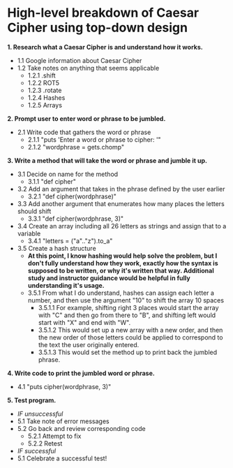 # High-level breakdown of Caesar Cipher using top-down design

**1. Research what a Caesar Cipher is and understand how it works.**
  * 1.1 Google information about Caesar Cipher
  * 1.2 Take notes on anything that seems applicable
    * 1.2.1 .shift
    * 1.2.2 ROT5
    * 1.2.3 .rotate
    * 1.2.4 Hashes
    * 1.2.5 Arrays

**2. Prompt user to enter word or phrase to be jumbled.**
  * 2.1 Write code that gathers the word or phrase
    * 2.1.1 "puts 'Enter a word or phrase to cipher: '"
    * 2.1.2 "wordphrase = gets.chomp"

**3. Write a method that will take the word or phrase and jumble it up.**
  * 3.1 Decide on name for the method
    * 3.1.1 "def cipher"
  * 3.2 Add an argument that takes in the phrase defined by the user earlier
    * 3.2.1 "def cipher(wordphrase)"
  * 3.3 Add another argument that enumerates how many places the letters should shift
    * 3.3.1 "def cipher(wordphrase, 3)"
  * 3.4 Create an array including all 26 letters as strings and assign that to a variable
    * 3.4.1 "letters = ("a".."z").to_a"
  * 3.5 Create a hash structure
    * **At this point, I know hashing would help solve the problem, but I don't fully understand how they work, exactly how the syntax is supposed to be written, or why it's written that way.  Additional study and instructor guidance would be helpful in fully understanding it's usage.**
    * 3.5.1 From what I do understand, hashes can assign each letter a number, and then use the argument "10" to shift the array 10 spaces
      * 3.5.1.1 For example, shifting right 3 places would start the array with "C" and then go from there to "B", and shifting left would start with "X" and end with "W".
      * 3.5.1.2 This would set up a new array with a new order, and then the new order of those letters could be applied to correspond to the text the user originally entered.
      * 3.5.1.3 This would set the method up to print back the jumbled phrase.

**4. Write code to print the jumbled word or phrase.**
  * 4.1 "puts cipher(wordphrase, 3)"

**5. Test program.**
  * *IF unsuccessful*
  * 5.1 Take note of error messages
  * 5.2 Go back and review corresponding code
    * 5.2.1 Attempt to fix
    * 5.2.2 Retest
  * *IF successful*
  * 5.1 Celebrate a successful test!
